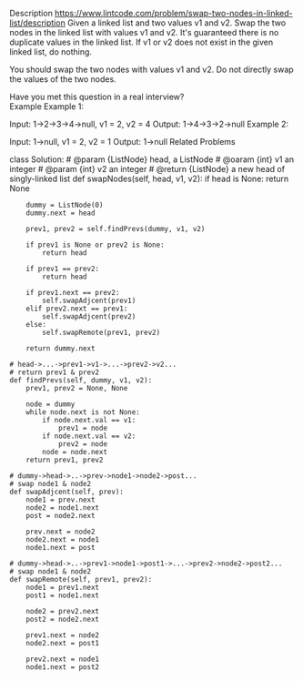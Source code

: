 Description
https://www.lintcode.com/problem/swap-two-nodes-in-linked-list/description
Given a linked list and two values v1 and v2. Swap the two nodes in the linked list with values v1 and v2. It's guaranteed there is no duplicate values in the linked list. If v1 or v2 does not exist in the given linked list, do nothing.

You should swap the two nodes with values v1 and v2. Do not directly swap the values of the two nodes.

Have you met this question in a real interview?  
Example
Example 1:

Input: 1->2->3->4->null, v1 = 2, v2 = 4
Output: 1->4->3->2->null
Example 2:

Input: 1->null, v1 = 2, v2 = 1
Output: 1->null
Related Problems

class Solution:
    # @param {ListNode} head, a ListNode
    # @oaram {int} v1 an integer
    # @param {int} v2 an integer
    # @return {ListNode} a new head of singly-linked list
    def swapNodes(self, head, v1, v2):
        if head is None:
            return None
            
        dummy = ListNode(0)
        dummy.next = head
        
        prev1, prev2 = self.findPrevs(dummy, v1, v2)
        
        if prev1 is None or prev2 is None:
            return head
            
        if prev1 == prev2:
            return head
            
        if prev1.next == prev2:
            self.swapAdjcent(prev1)
        elif prev2.next == prev1:
            self.swapAdjcent(prev2)
        else:
            self.swapRemote(prev1, prev2)
            
        return dummy.next
    
    # head->...->prev1->v1->...->prev2->v2...
    # return prev1 & prev2
    def findPrevs(self, dummy, v1, v2):
        prev1, prev2 = None, None
        
        node = dummy
        while node.next is not None:
            if node.next.val == v1:
                prev1 = node
            if node.next.val == v2:
                prev2 = node
            node = node.next
        return prev1, prev2
            
    # dummy->head->..->prev->node1->node2->post...
    # swap node1 & node2
    def swapAdjcent(self, prev):
        node1 = prev.next
        node2 = node1.next
        post = node2.next
        
        prev.next = node2
        node2.next = node1
        node1.next = post
    
    # dummy->head->..->prev1->node1->post1->...->prev2->node2->post2...
    # swap node1 & node2
    def swapRemote(self, prev1, prev2):
        node1 = prev1.next
        post1 = node1.next
        
        node2 = prev2.next
        post2 = node2.next
        
        prev1.next = node2
        node2.next = post1
        
        prev2.next = node1
        node1.next = post2
